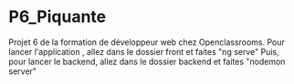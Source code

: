 # P6_Piquante

Projet 6 de la formation de développeur web chez Openclassrooms. Pour lancer l'application , allez dans le dossier front et faites "ng serve" Puis, pour lancer le backend, allez dans le dossier backend et faites "nodemon server"
